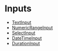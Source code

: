 Inputs
======
* [TextInput](text_input.md)
* [NumericRangeInput](numeric_range_input.md)
* [SelectInput](select_input.md)
* [DateTimeInput](date_time_input.md)
* [DurationInput](duration_input.md)
